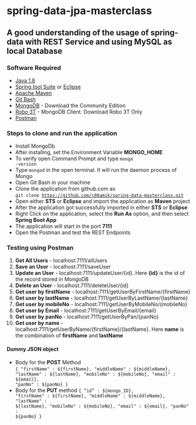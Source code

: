 # spring-data-jpa-masterclass

## A good understanding of the usage of spring-data with REST Service and using MySQL as local Database

### Software Required
* [Java 1.8](https://www.oracle.com/in/java/technologies/javase/javase-jdk8-downloads.html)
* [Spring tool Suite](https://spring.io/tools) or [Eclipse](https://www.eclipse.org/downloads/packages/release/helios/sr1/eclipse-ide-java-developers)
* [Apache Maven](https://maven.apache.org/download.cgi)
* [Git Bash](https://gramfile.com/git-bash-download/)
* [MongoDB](https://www.mongodb.com/try/download/community) - Download the Community Edition
* [Robo 3T](https://robomongo.org/download) - MongoDB Client. Download Robo 3T Only
* [Postman](https://www.postman.com/downloads/)


### Steps to clone and run the application
* Install MongoDb
* After installing, set the Environment Variable <strong>MONGO_HOME</strong>
* To verify open Command Prompt and type <code>mongo -version</code>
* Type <code>mongod</code> in the open terminal. It will run the daemon process of Mongo
* Open Git Bash in your machine
* Clone the application from github.com as   
<code>git clone https://github.com/c86amik/spring-data-masterclass.git</code>
* Open either <strong>STS</strong> or <strong>Eclipse</strong> and import the application as <strong>Maven</strong> project
* After the application got successfully imported in either <strong>STS</strong> or <strong>Eclipse</strong>
* Right Click on the application, select the <strong>Run As</strong> option, and then select <strong>Spring Boot App</strong>
* The application will start in the port <strong>7111</strong>
* Open the Postman and test the REST Endpoints

### Testing using Postman
<ol>
<li><strong>Get All Users</strong> - localhost:7111/allUsers</li>
<li><strong>Save an User</strong> - localhost:7111/saveUser</li>
<li><strong>Update an User</strong> - localhost:7111/updateUser/{id}. Here <strong>{id}</strong> is the id of the record stored in MongoDB</li>
<li><strong>Delete an User</strong> - localhost:7111/deleteUser/{id}</li>
<li><strong>Get user by firstName</strong> - localhost:7111/getUserByFirstName/{firstName}</li>
<li><strong>Get user by lastName</strong> - localhost:7111/getUserByLastName/{lastName}</li>
<li><strong>Get user by mobileNo</strong> - localhost:7111/getUserByMobileNo/{mobileNo}</li>
<li><strong>Get user by Email</strong> - localhost:7111/getUserByEmail/{email}</li>
<li><strong>Get user by panNo</strong> - localhost:7111/getUserByPan/{panNo}</li>
<li><strong>Get user by name</strong> - localhost:7111/getUserByName/{firstName}/{lastName}. Here <strong>name</strong> is the combination of <strong>firstName</strong> and <strong>lastName</strong></li>
</ol>

#### Dummy JSON object
* Body for the <strong>POST</strong> Method   
<code>{
	"firstName" : ${firstName},
	"middleName" : ${middleName},
	"lastName" : ${lastName},
	"mobileNo" : ${mobileNo},
	"email" : ${email},
	"panNo" : ${panNo}
}</code>
* Body for the <strong>PUT</strong> method
<code>{
	“id” : ${mongo_ID},
	"firstName" : ${firstName},
	"middleName" : ${middleName},
	"lastName" : ${lastName},
	"mobileNo" : ${mobileNo},
	"email" : ${email},
	"panNo" : ${panNo}
}</code>

	
